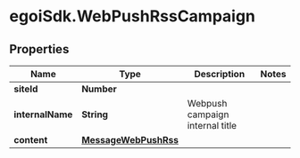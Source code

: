 # egoiSdk.WebPushRssCampaign

## Properties
Name | Type | Description | Notes
------------ | ------------- | ------------- | -------------
**siteId** | **Number** |  | 
**internalName** | **String** | Webpush campaign internal title | 
**content** | [**MessageWebPushRss**](MessageWebPushRss.md) |  | 


